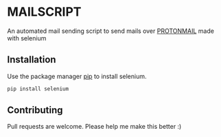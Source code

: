 # MAILSCRIPT

An automated mail sending script to send mails over <a href='https://protonmail.com/'>PROTONMAIL</a> made with selenium

## Installation

Use the package manager [pip](https://pip.pypa.io/en/stable/) to install selenium.

```bash
pip install selenium
```


## Contributing
Pull requests are welcome. Please help me make this better :)


